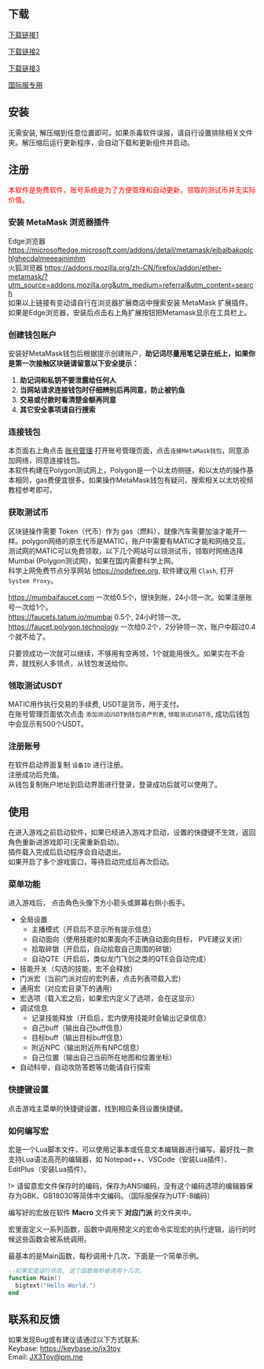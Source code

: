 ## 下载
[下载链接1](https://099eqs.gw1.baitech-ipfs.net/ipfs/QmSDY9oRmppDyJ6Uh4qtciWKS7DUpPP2jJQAAW6Nxt7h4B?filename=Toy.zip)

[下载链接2](https://pixeldrain.com/u/aHFtFd4q)

[下载链接3](https://cdn.jsdelivr.net/gh/JX3Toy/JX3Toy/Toy.zip)

[国际服专用](https://cdn.jsdelivr.net/gh/JX3Toy/JX3Toy/Toy_TW.zip)

## 安装
无需安装, 解压缩到任意位置即可。如果杀毒软件误报，请自行设置排除相关文件夹。解压缩后运行更新程序，会自动下载和更新组件并启动。

## 注册

<font color=red>本软件是免费软件，账号系统是为了方便管理和自动更新，领取的测试币并无实际价值。</font>

### 安装 MetaMask 浏览器插件
Edge浏览器 <https://microsoftedge.microsoft.com/addons/detail/metamask/ejbalbakoplchlghecdalmeeeajnimhm>  
火狐浏览器 <https://addons.mozilla.org/zh-CN/firefox/addon/ether-metamask/?utm_source=addons.mozilla.org&utm_medium=referral&utm_content=search>  
如果以上链接有变动请自行在浏览器扩展商店中搜索安装 MetaMask 扩展插件。  
如果是Edge浏览器，安装后点击右上角扩展按钮把Metamask显示在工具栏上。

### 创建钱包账户
安装好MetaMask钱包后根据提示创建账户，**助记词尽量用笔记录在纸上，如果你是第一次接触区块链请留意以下安全提示：** 
1. **助记词和私钥不要泄露给任何人**
2. **当网站请求连接钱包时仔细辨别后再同意，防止被钓鱼**
3. **交易或付款时看清楚金额再同意**
4. **其它安全事项请自行搜索**

### 连接钱包
本页面右上角点击 <a href="/account.html" target="_blank">账号管理</a> 打开账号管理页面，点击`连接MetaMask钱包`，同意添加网络，同意连接钱包。  
本软件构建在Polygon测试网上，Polygon是一个以太坊侧链，和以太坊的操作基本相同，gas费便宜很多。如果操作MetaMask钱包有疑问，搜索相关以太坊视频教程参考即可。

### 获取测试币
区块链操作需要 Token（代币）作为 gas（燃料），就像汽车需要加油才能开一样。polygon网络的原生代币是MATIC，账户中需要有MATIC才能和网络交互。  
测试网的MATIC可以免费领取，以下几个网站可以领测试币，领取时网络选择 Mumbai (Polygon测试网)，如果在国内需要科学上网。  
科学上网免费节点分享网站 <https://nodefree.org>, 软件建议用 `Clash`, 打开 `System Proxy`。

<https://mumbaifaucet.com> 一次给0.5个，很快到帐，24小领一次。如果注册账号一次给1个。  
<https://faucets.tatum.io/mumbai> 0.5个, 24小时领一次。  
<https://faucet.polygon.technology> 一次给0.2个，2分钟领一次，账户中超过0.4个就不给了。  

只要领成功一次就可以继续，不够用有空再领，1个就能用很久。如果实在不会弄，就找别人多领点，从钱包发送给你。

### 领取测试USDT
MATIC用作执行交易的手续费, USDT是货币，用于支付。  
在账号管理页面依次点击 `添加测试USDT到钱包资产列表`, `领取测试USDT币`, 成功后钱包中会显示有500个USDT。

### 注册账号
在软件启动界面复制 `设备ID` 进行注册。  
注册成功后充值。  
从钱包复制账户地址到启动界面进行登录，登录成功后就可以使用了。

## 使用
在进入游戏之前启动软件，如果已经进入游戏才启动，设置的快捷键不生效，返回角色重新进游戏即可(无需重新启动)。  
插件载入完成后启动程序会自动退出。  
如果开启了多个游戏窗口，等待启动完成后再次启动。  

### 菜单功能
进入游戏后， 点击角色头像下方小箭头或屏幕右侧小扳手。

- 全局设置
  - 主播模式（开启后不显示所有提示信息）
  - 自动面向（使用技能时如果面向不正确自动面向目标， PVE建议关闭）
  - 拾取碎银（开启后，自动拾取自己周围的碎银）
  - 自动QTE（开启后，类似龙门飞剑之类的QTE会自动完成）
- 技能开关（勾选的技能，宏不会释放）
- 门派宏（当前门派对应的宏列表，点击列表项载入宏）
- 通用宏（对应宏目录下的通用）
- 宏选项（载入宏之后，如果宏内定义了选项，会在这显示）
- 调试信息
  - 记录技能释放（开启后，宏内使用技能时会输出记录信息）
  - 自己buff（输出自己buff信息）
  - 目标buff（输出目标buff信息）
  - 附近NPC（输出附近所有NPC信息）
  - 自己位置（输出自己当前所在地图和位置坐标）
- 自动科举，自动攻防答题等功能请自行探索

### 快捷键设置
点击游戏主菜单的快捷键设置，找到相应条目设置快捷键。

### 如何编写宏
宏是一个Lua脚本文件，可以使用记事本或任意文本编辑器进行编写。最好找一款支持Lua语法高亮的编辑器，如 Notepad++、VSCode（安装Lua插件）、EditPlus（安装Lua插件）。

!> 请留意宏文件保存时的编码，保存为ANSI编码，没有这个编码选项的编辑器保存为GBK、GB18030等简体中文编码。（国际服保存为UTF-8编码）

编写好的宏放在软件 **Macro** 文件夹下 **对应门派** 的文件夹中。

宏里面定义一系列函数，函数中调用预定义的宏命令实现宏的执行逻辑，运行的时候这些函数会被系统调用。

最基本的是Main函数，每秒调用十几次，下面是一个简单示例。
```lua
--如果宏是运行状态, 这个函数每秒被调用十几次。
function Main()
  bigtext("Hello World.")
end
```

## 联系和反馈
如果发现Bug或有建议请通过以下方式联系:  
Keybase: <https://keybase.io/jx3toy>  
Email: <JX3Toy@pm.me>  
